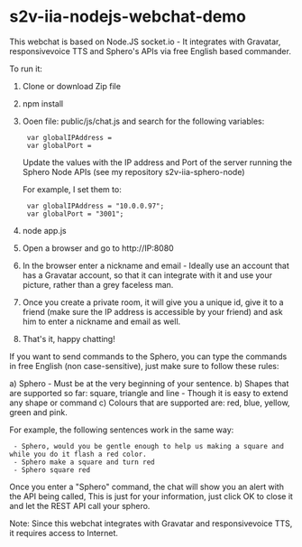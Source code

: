# s2v-iia-nodejs-webchat-demo

This webchat is based on Node.JS socket.io - It integrates with Gravatar, responsivevoice TTS and Sphero's APIs via free English based commander.

To run it:

1. Clone or download Zip file
2. npm install
3. Ooen file: public/js/chat.js and search for the following variables:

 		var globalIPAddress = 
		var globalPort = 
	
	Update the values with the IP address and Port of the server running the Sphero Node APIs (see my repository s2v-iia-sphero-node)
	
	For example, I set them to:
	
		var globalIPAddress = "10.0.0.97";
		var globalPort = "3001";

4. node app.js
5. Open a browser and go to http://IP:8080
6. In the browser enter a nickname and email - Ideally use an account that has a Gravatar account, so that it can integrate with it and use your picture, rather than a grey faceless man.
7. Once you create a private room, it will give you a unique id, give it to a friend (make sure the IP address is accessible by your friend) and ask him to enter a nickname and email as well.
8. That's it, happy chatting!

If you want to send commands to the Sphero, you can type the commands in free English (non case-sensitive), just make sure to follow these rules:

a) Sphero - Must be at the very beginning of your sentence.
b) Shapes that are supported so far: square, triangle and line - Though it is easy to extend any shape or command
c) Colours that are supported are: red, blue, yellow, green and pink.

For example, the following sentences work in the same way:

     - Sphero, would you be gentle enough to help us making a square and while you do it flash a red color.
     - Sphero make a square and turn red
     - Sphero square red

Once you enter a "Sphero" command, the chat will show you an alert with the API being called, This is just for your information, just click OK to close it and let the REST API call your sphero.

Note: Since this webchat integrates with Gravatar and responsivevoice TTS, it requires access to Internet.
